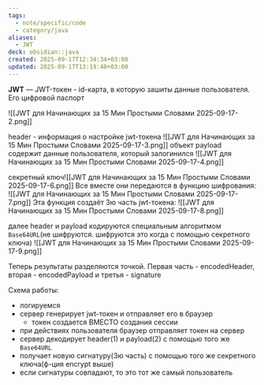 ```yaml
---
tags:
  - note/specific/code
  - category/java
aliases:
  - JWT
deck: obsidian::java
created: 2025-09-17T12:34:34+03:00
updated: 2025-09-17T13:19:40+03:00
---
```


**JWT**
—
JWT-токен - id-карта, в которую зашиты данные пользователя. Его цифровой паспорт

![[JWT для Начинающих за 15 Мин Простыми Словами 2025-09-17-2.png]]

header - информация о настройке jwt-токена
![[JWT для Начинающих за 15 Мин Простыми Словами 2025-09-17-3.png]]
объект payload содержит данные пользователя, который залогинился
![[JWT для Начинающих за 15 Мин Простыми Словами 2025-09-17-4.png]]

секретный ключ![[JWT для Начинающих за 15 Мин Простыми Словами 2025-09-17-6.png]]
Все вместе они передаются в функцию шифрования:
![[JWT для Начинающих за 15 Мин Простыми Словами 2025-09-17-7.png]]
Эта функция создаёт 3ю часть jwt-токена:
![[JWT для Начинающих за 15 Мин Простыми Словами 2025-09-17-8.png]]

далее header и payload кодируются специальным алгоритмом `Base64URL`(не шифруются. шифруются это когда с помощью секретного ключа)
![[JWT для Начинающих за 15 Мин Простыми Словами 2025-09-17-9.png]]

Теперь результаты разделяются точкой. Первая часть - encodedHeader, вторая - encodedPayload и третья - signature

Схема работы:
- логируемся
- сервер генерирует jwt-токен и отправляет его в браузер
	- токен создается ВМЕСТО создания сессии
- при действиях пользователя браузер отправляет токен на сервер
- сервер декодирует header(1) и payload(2) с помощью того же `Base64URL`
- получает новую сигнатуру(3ю часть) с помощью того же секретного ключа(ф-ция encrypt выше)
- если сигнатуры совпадают, то это тот же самый пользователь
